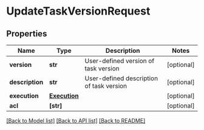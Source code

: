 # UpdateTaskVersionRequest


## Properties
Name | Type | Description | Notes
------------ | ------------- | ------------- | -------------
**version** | **str** | User-defined version of task version | [optional] 
**description** | **str** | User-defined description of task version | [optional] 
**execution** | [**Execution**](Execution.md) |  | [optional] 
**acl** | **[str]** |  | [optional] 

[[Back to Model list]](../README.md#documentation-for-models) [[Back to API list]](../README.md#documentation-for-api-endpoints) [[Back to README]](../README.md)


